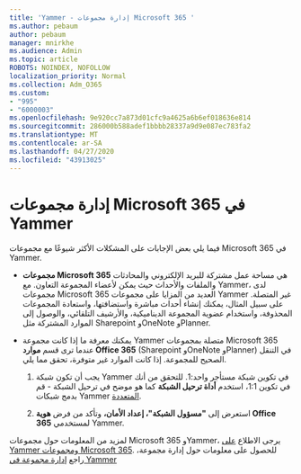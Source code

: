 ```yaml
---
title: 'Yammer - إدارة مجموعات Microsoft 365 '
ms.author: pebaum
author: pebaum
manager: mnirkhe
ms.audience: Admin
ms.topic: article
ROBOTS: NOINDEX, NOFOLLOW
localization_priority: Normal
ms.collection: Adm_O365
ms.custom:
- "995"
- "6000003"
ms.openlocfilehash: 9e920cc7a873d01cfc9a4625a6b6ef018636e814
ms.sourcegitcommit: 286000b588adef1bbbb28337a9d9e087ec783fa2
ms.translationtype: MT
ms.contentlocale: ar-SA
ms.lasthandoff: 04/27/2020
ms.locfileid: "43913025"
---
```

# <a name="manage-microsoft-365-groups-in-yammer"></a>إدارة مجموعات Microsoft 365 في Yammer

فيما يلي بعض الإجابات على المشكلات الأكثر شيوعًا مع مجموعات Microsoft 365 في Yammer.

* **مجموعات Microsoft 365** هي مساحة عمل مشتركة للبريد الإلكتروني والمحادثات والملفات والأحداث حيث يمكن لأعضاء المجموعة التعاون. مع Yammer، لدى مجموعات Microsoft 365 العديد من المزايا على مجموعات Yammer غير المتصلة. على سبيل المثال، يمكنك إنشاء أحداث مباشرة واستضافتها، واستعادة المجموعات المحذوفة، واستخدام عضوية المجموعة الديناميكية، والأرشيف التلقائي، والوصول إلى الموارد المشتركة مثل Sharepoint وOneNote وPlanner.

* يمكنك معرفة ما إذا كانت مجموعة Yammer متصلة بمجموعات Microsoft 365 عندما ترى قسم **موارد Office 365** (Sharepoint وOneNote وPlanner) في التنقل الصحيح للمجموعة. إذا كانت الموارد غير متوفرة، تحقق مما يلي.

  1. يجب أن تكون شبكة Yammer في تكوين شبكة مستأجر واحد:1. للتحقق من أنك في تكوين 1:1، استخدم **أداة ترحيل الشبكة** كما هو موضح في ترحيل الشبكة - قم بدمج شبكات Yammer [المتعددة](https://docs.microsoft.com/yammer/configure-your-yammer-network/consolidate-multiple-yammer-networks).

  2. استعرض إلى **"مسؤول الشبكة"، إعداد الأمان،** وتأكد من فرض **هوية Office 365** لمستخدمي Yammer.

لمزيد من المعلومات حول مجموعات Microsoft 365 وYammer، يرجى الاطلاع [على Yammer ومجموعات Microsoft 365](https://docs.microsoft.com/yammer/manage-yammer-groups/yammer-and-office-365-groups). للحصول على معلومات حول إدارة مجموعة، راجع [إدارة مجموعة في Yammer](https://support.office.com/article/Manage-a-group-in-Yammer-6e05c6d6-5548-4c88-89cd-e6757a514ef2)
